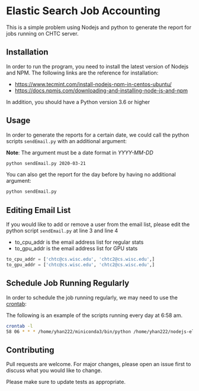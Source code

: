 # Elastic Search Job Accounting

This is a simple problem using Nodejs and python to generate the report for jobs running on CHTC server.

## Installation

In order to run the program, you need to install the latest version of Nodejs and NPM. The following links are the reference for installation:
 -  https://www.tecmint.com/install-nodejs-npm-in-centos-ubuntu/
 -  https://docs.npmjs.com/downloading-and-installing-node-js-and-npm

In addition, you should have a Python version 3.6 or higher


## Usage

In order to generate the reports for a certain date, we could call the python scripts `sendEmail.py` with an additional argument:

**Note**: The argument must be a date format in *YYYY-MM-DD* 

```bash
python sendEmail.py 2020-03-21
```

You can also get the report for the day before by having no additional argument:

```bash
python sendEmail.py
```

## Editing Email List
If you would like to add or remove a user from the email list, please edit the python script `sendEmail.py` at line 3 and line 4
 - to_cpu_addr is the email address list for regular stats
 - to_gpu_addr is the email address list for GPU stats
 

```python
to_cpu_addr = ['chtc@cs.wisc.edu', 'chtc2@cs.wisc.edu',]
to_gpu_addr = ['chtc@cs.wisc.edu', 'chtc2@cs.wisc.edu',]
```

## Schedule Job Running Regularly
In order to schedule the job running regularly, we may need to use the [crontab](https://tecadmin.net/crontab-in-linux-with-20-examples-of-cron-schedule/):

The following is an example of the scripts running every day at 6:58 am.
```bash
crontab -l
58 06 * * * /home/yhan222/miniconda3/bin/python /home/yhan222/nodejs-elasticsearch/server/sendEmail.py
```

## Contributing
Pull requests are welcome. For major changes, please open an issue first to discuss what you would like to change.

Please make sure to update tests as appropriate.